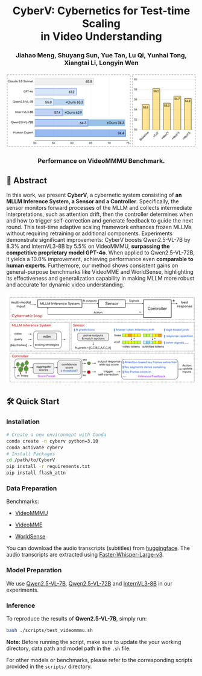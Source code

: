 <br />
<p align="center">
  <h1 align="center">CyberV: Cybernetics for Test-time Scaling  <br> in Video Understanding</h1>


<h3 align="center"> Jiahao Meng, Shuyang Sun, Yue Tan, Lu Qi, Yunhai Tong, Xiangtai Li, Longyin Wen </h3>

<div align="center">
  <img src="figs/teaser.png" width="700">
</div>

<h3 align="center"> Performance on VideoMMMU Benchmark.</h3>

## 📖 Abstract

In this work, we present **CyberV**, a cybernetic system consisting of **an MLLM Inference System, a Sensor and a Controller**. Specifically, the sensor monitors forward processes of the MLLM and collects intermediate interpretations, such as attention drift, then the controller determines when and how to trigger self-correction and generate feedback to guide the next round. This test-time adaptive scaling framework enhances frozen MLLMs without requiring retraining or additional components. Experiments demonstrate significant improvements: CyberV boosts Qwen2.5-VL-7B by 8.3\% and InternVL3-8B by 5.5\% on VideoMMMU, **surpassing the competitive proprietary model GPT-4o**. When applied to Qwen2.5-VL-72B, it yields a 10.0\% improvement, achieving performance even **comparable to human experts**. Furthermore, our method shows consistent gains on general-purpose benchmarks like VideoMME and WorldSense, highlighting its effectiveness and generalization capability in making MLLM more robust and accurate for dynamic video understanding.

<div align="center">
  <img src="figs/architecture.png" width="700">
</div> 


## 🛠️ Quick Start

### Installation

``` bash
# Create a new environment with Conda
conda create -n cyberv python=3.10
conda activate cyberv
# Install Packages
cd /path/to/CyberV
pip install -r requirements.txt
pip install flash_attn
```

### Data Preparation

Benchmarks: 

- [VideoMMMU](https://huggingface.co/datasets/lmms-lab/VideoMMMU)

- [VideoMME](https://huggingface.co/datasets/lmms-lab/VideoMMMU)

- [WorldSense](https://huggingface.co/datasets/honglyhly/WorldSense)

You can download the audio transcripts (subtitles) from [huggingface](https://huggingface.co/datasets/marinero4972/CyberV_ASR/tree/main). The audio transcripts are extracted using [Faster-Whisper-Large-v3](https://github.com/SYSTRAN/faster-whisper).


### Model Preparation

We use [Qwen2.5-VL-7B](https://huggingface.co/Qwen/Qwen2.5-VL-7B-Instruct), [Qwen2.5-VL-72B](https://huggingface.co/Qwen/Qwen2.5-VL-72B-Instruct) and [InternVL3-8B](https://huggingface.co/OpenGVLab/InternVL3-8B) in our experiments.


### Inference

To reproduce the results of **Qwen2.5-VL-7B**, simply run:

```bash
bash ./scripts/test_videommmu.sh
```

**Note:** Before running the script, make sure to update the your working directory, data path and model path in the `.sh` file.

For other models or benchmarks, please refer to the corresponding scripts provided in the `scripts/` directory.





